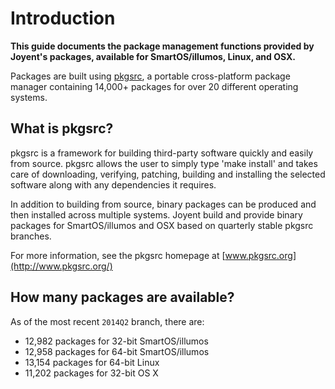 # Introduction

__This guide documents the package management functions provided by Joyent's
packages, available for SmartOS/illumos, Linux, and OSX.__

Packages are built using [pkgsrc](http://www.pkgsrc.org/), a portable
cross-platform package manager containing 14,000+ packages for over 20
different operating systems.

## What is pkgsrc?

pkgsrc is a framework for building third-party software quickly and easily from
source.  pkgsrc allows the user to simply type 'make install' and takes care of
downloading, verifying, patching, building and installing the selected software
along with any dependencies it requires.

In addition to building from source, binary packages can be produced and then
installed across multiple systems.  Joyent build and provide binary packages
for SmartOS/illumos and OSX based on quarterly stable pkgsrc branches.

For more information, see the pkgsrc homepage at
[www.pkgsrc.org](http://www.pkgsrc.org/)

## How many packages are available?

As of the most recent `2014Q2` branch, there are:

* 12,982 packages for 32-bit SmartOS/illumos
* 12,958 packages for 64-bit SmartOS/illumos
* 13,154 packages for 64-bit Linux
* 11,202 packages for 32-bit OS X
